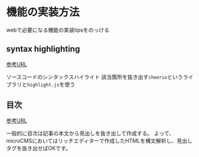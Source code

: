 # 機能の実装方法

webで必要になる機能の実装tipsをのっける

## syntax highlighting

[参考URL](https://blog.microcms.io/syntax-highlighting-on-server-side/)

ソースコードのシンタックスハイライト
該当箇所を抜き出す`cheerio`というライブラリと`highlight.js`を使う


## 目次

[参考URL](https://blog.microcms.io/create-table-of-contents/)

一般的に目次は記事の本文から見出しを抜き出して作成する。
よって、microCMSにおいてはリッチエディターで作成したHTMLを構文解析し、見出しタグを抜き出せばOKです。